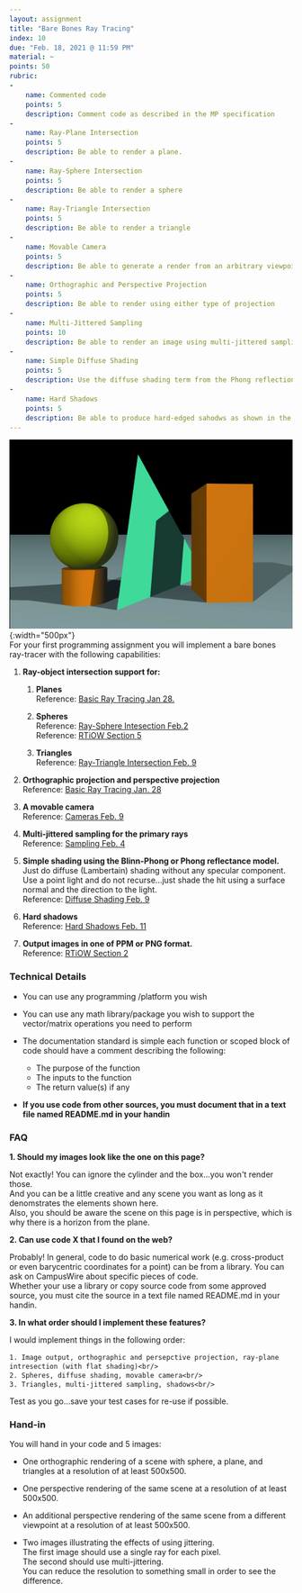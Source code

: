 ```yaml
---
layout: assignment
title: "Bare Bones Ray Tracing"
index: 10
due: "Feb. 18, 2021 @ 11:59 PM"
material: ~
points: 50
rubric:
-
    name: Commented code
    points: 5
    description: Comment code as described in the MP specification
- 
    name: Ray-Plane Intersection
    points: 5
    description: Be able to render a plane.
- 
    name: Ray-Sphere Intersection
    points: 5
    description: Be able to render a sphere
-
    name: Ray-Triangle Intersection
    points: 5
    description: Be able to render a triangle
- 
    name: Movable Camera
    points: 5
    description: Be able to generate a render from an arbitrary viewpoint and direction	
-
    name: Orthographic and Perspective Projection
    points: 5
    description: Be able to render using either type of projection
-
    name: Multi-Jittered Sampling
    points: 10
    description: Be able to render an image using multi-jittered sampling for anti-aliasing
-
    name: Simple Diffuse Shading
    points: 5
    description: Use the diffuse shading term from the Phong reflection model 
-
    name: Hard Shadows
    points: 5
    description: Be able to produce hard-edged sahodws as shown in the image on this page
---
```





![Tracing](/img/MP1.jpg){:width="500px"}   
For your first programming assignment you will implement a bare bones ray-tracer with the following capabilities:

1. **Ray-object intersection support for:**
   1. **Planes** <br/> Reference: [Basic Ray Tracing Jan 28.](https://illinois-cs419.github.io/schedule)

   2. **Spheres** <br/> Reference: [Ray-Sphere Intesection Feb.2](https://illinois-cs419.github.io/schedule) <br/>  Reference: [RTiOW Section 5](https://raytracing.github.io/books/RayTracingInOneWeekend.html#addingasphere)
   
   3. **Triangles** <br/> Reference: [Ray-Triangle Intersection Feb. 9](https://illinois-cs419.github.io/schedule)
 
2. **Orthographic projection and perspective projection** <br/> Reference: [Basic Ray Tracing Jan. 28](https://illinois-cs419.github.io/schedule)
 
3. **A movable camera** <br/> Reference: [Cameras Feb. 9](https://illinois-cs419.github.io/schedule)
 
4. **Multi-jittered sampling for the primary rays** <br/> Reference: [Sampling Feb. 4](https://illinois-cs419.github.io/schedule) 
 
5. **Simple shading using the Blinn-Phong or Phong reflectance model.** <br/>
Just do diffuse (Lambertain) shading without any specular component. <br/>
Use a point light and do not recurse...just shade the hit using a surface normal and the direction to the light. <br/>
Reference: [Diffuse Shading Feb. 9](https://illinois-cs419.github.io/schedule)

6. **Hard shadows** <br/> Reference: [Hard Shadows Feb. 11](https://illinois-cs419.github.io/schedule)   

7. **Output images in one of PPM or PNG format.** <br/> Reference: [RTiOW Section 2](https://raytracing.github.io/books/RayTracingInOneWeekend.html#outputanimage)

### Technical Details

+ You can use any programming /platform you wish

+ You can use any math library/package you wish to support the vector/matrix operations you need to perform

+ The documentation standard is simple each function or scoped block of code should have a comment describing the following:
  + The purpose of the function
  + The inputs to the function
  + The return value(s) if any

+ **If you use code from other sources, you must document that in a text file named README.md in your handin**

### FAQ
**1. Should my images look like the one on this page?**<br/>

Not exactly! You can ignore the cylinder and the box...you won't render those.<br/>
   And you can be a little creative and any scene you want as long as it denomstrates the elements shown here.<br/> 
   Also, you should be aware the scene on this page is in perspective, which is why there is a horizon from the plane. 
   
**2. Can use code X that I found on the web?**<br/>

Probably! In general, code to do basic numerical work (e.g. cross-product or even barycentric coordinates for a point) can be from a library.
   You can ask on CampusWire about specific pieces of code. <br/>
   Whether your use a library or copy source code from some approved source, you must cite the source in a text file named README.md in your handin.

**3. In what order should I implement these features?**<br/>

I would implement things in the following order: <br/>

    1. Image output, orthographic and persepctive projection, ray-plane intresection (with flat shading)<br/>
    2. Spheres, diffuse shading, movable camera<br/>
    3. Triangles, multi-jittered sampling, shadows<br/>
Test as you go...save your test cases for re-use if possible.<br/>

### Hand-in

You will hand in your code and 5 images:

+ One orthographic rendering of a scene with sphere, a plane, and triangles at a resolution of at least 500x500. 

+ One perspective rendering of the same scene at a resolution of at least 500x500. 

+ An additional perspective rendering of the same scene from a different viewpoint at a resolution of at least 500x500. 

+ Two images illustrating the effects of using jittering. <br/>
  The first image should use a single ray for each pixel.<br/>
  The second should use multi-jittering.<br/> 
  You can reduce the resolution to something small in order to see the difference. 

